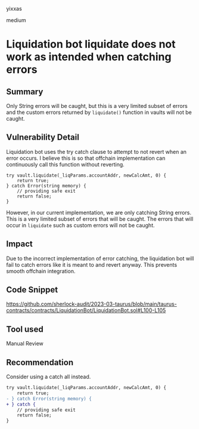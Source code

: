 yixxas

medium

# Liquidation bot liquidate does not work as intended when catching errors

## Summary
Only String errors will be caught, but this is a very limited subset of errors and the custom errors returned by `liquidate()` function in vaults will not be caught.

## Vulnerability Detail
Liquidation bot uses the try catch clause to attempt to not revert when an error occurs. I believe this is so that offchain implementation can continuously call this function without reverting.

```solidity
try vault.liquidate(_liqParams.accountAddr, newCalcAmt, 0) {
	return true;
} catch Error(string memory) {
	// providing safe exit
	return false;
}
```

However, in our current implementation, we are only catching String errors. This is a very limited subset of errors that will be caught. The errors that will occur in `liquidate` such as custom errors will not be caught. 

## Impact
Due to the incorrect implementation of error catching, the liquidation bot will fail to catch errors like it is meant to and revert anyway. This prevents smooth offchain integration.

## Code Snippet
https://github.com/sherlock-audit/2023-03-taurus/blob/main/taurus-contracts/contracts/LiquidationBot/LiquidationBot.sol#L100-L105

## Tool used

Manual Review

## Recommendation
Consider using a catch all instead.

```diff
try vault.liquidate(_liqParams.accountAddr, newCalcAmt, 0) {
	return true;
- } catch Error(string memory) {
+ } catch {
	// providing safe exit
	return false;
}
```
